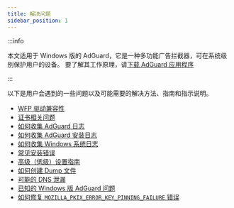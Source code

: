 ```yaml
---
title: 解决问题
sidebar_position: 1
---
```


:::info

本文适用于 Windows 版的 AdGuard，它是一种多功能广告拦截器，可在系统级别保护用户的设备。 要了解其工作原理，请[下载 AdGuard 应用程序](https://agrd.io/download-kb-adblock)

:::

以下是用户会遇到的一些问题以及可能需要的解决方法、指南和指示说明。

- [WFP 驱动兼容性](/adguard-for-windows/solving-problems/wfp-driver/)
- [证书相关问题](/adguard-for-windows/solving-problems/connection-not-trusted/)
- [如何收集 AdGuard 日志](/adguard-for-windows/solving-problems/adguard-logs/)
- [如何收集 AdGuard 安装日志](/adguard-for-windows/solving-problems/installation-logs/)
- [如何收集 Windows 系统日志](/adguard-for-windows/solving-problems/system-logs/)
- [常见安装错误](/adguard-for-windows/solving-problems/common-installer-errors/)
- [高级（低级）设置指南](/adguard-for-windows/solving-problems/low-level-settings/)
- [如何创建 Dump 文件](/adguard-for-windows/solving-problems/dump-file/)
- [可能的 DNS 泄漏](/adguard-for-windows/solving-problems/dns-leaks/)
- [已知的 Windows 版 AdGuard 问题](/adguard-for-windows/solving-problems/known-issues/)
- [如何修复 `MOZILLA_PKIX_ERROR_KEY_PINNING_FAILURE` 错误](/adguard-for-windows/solving-problems/mozilla-error/)
